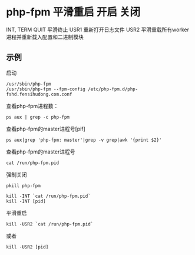 php-fpm 平滑重启 开启 关闭
=======================
INT, TERM
QUIT 平滑终止
USR1 重新打开日志文件
USR2 平滑重载所有worker进程并重新载入配置和二进制模块

## 示例

启动
```
/usr/sbin/php-fpm
/usr/sbin/php-fpm --fpm-config /etc/php-fpm.d/php-fshd.fensihudong.com.conf
```
查看php-fpm进程数：
```
ps aux | grep -c php-fpm
```
查看php-fpm的master进程号[pif]
```
ps aux|grep 'php-fpm: master'|grep -v grep|awk '{print $2}'
```
查看php-fpm的master进程号
```
cat /run/php-fpm.pid
```
强制关闭
```
pkill php-fpm

kill -INT `cat /run/php-fpm.pid`
kill -INT [pid]
```
平滑重启
```
kill -USR2 `cat /run/php-fpm.pid`
```
或者
```
kill -USR2 [pid]
```